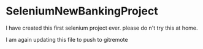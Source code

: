 # SeleniumNewBankingProject

I have created this first selenium project ever.
please do n't try this at home.

I am again updating this file to push to gitremote
